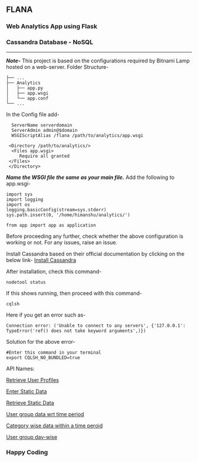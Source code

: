 
## FLANA 
### Web Analytics App using Flask
### Cassandra Database - NoSQL
---
***Note-*** This project is based on the configurations required by Bitnami Lamp hosted on a web-server.
Folder Structure-
```
├── ...
├── Analytics                   
│   ├── app.py         
│   ├── app.wsgi         
│   └── app.conf               
└── ...
```

In the Config file add-
		
	
	  ServerName serverdomain
	  ServerAdmin admin@$domain
	  WSGIScriptAlias /flana /path/to/analytics/app.wsgi

	 <Directory /path/to/analytics/>
      <Files app.wsgi>
         Require all granted
     </Files>
     </Directory>

***Name the WSGI file the same as your main file.***
Add the following to app.wsgi-
	
	import sys
	import logging
	import os
	logging.basicConfig(stream=sys.stderr)
	sys.path.insert(0, '/home/himanshu/analytics/')

	from app import app as application

Before proceeding any further, check whether the above configuration is working or not.
For any issues, raise an issue.

Install Cassandra based on their official documentation by clicking on the below link-
[Install Cassandra](http://cassandra.apache.org/doc/latest/getting_started/installing.html)

After installation, check this command-
		
	nodetool status
If this shows running, then proceed with this command-

	cqlsh
Here if you get an error such as-

	Connection error: ('Unable to connect to any servers', {'127.0.0.1': TypeError('ref() does not take keyword arguments',)})

Solution for the above error-

	#Enter this command in your terminal
	export CQLSH_NO_BUNDLED=true


API Names:
	
[Retrieve User Profiles](https://analytics.eela.tech/ret)

[Enter Static Data](https://analytics.eela.tech/static)

[Retrieve Static Data](https://analytics.eela.tech/staticret)

[User group data wrt time period](https://analytics.eela.tech/usergroupdata)

[Category wise data within a time peroid](https://analytics.eela.tech/categorydata)

[User group day-wise](https://analytics.eela.tech/userdaywise)

### Happy Coding






